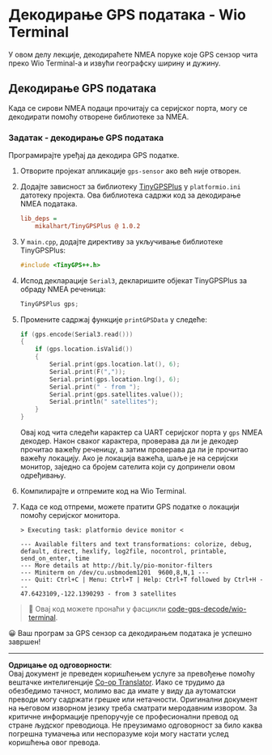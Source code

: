 <!--
CO_OP_TRANSLATOR_METADATA:
{
  "original_hash": "fbbcf96a9b63ccd661db98bbf854bb06",
  "translation_date": "2025-08-28T13:17:31+00:00",
  "source_file": "3-transport/lessons/1-location-tracking/wio-terminal-gps-decode.md",
  "language_code": "sr"
}
-->
# Декодирање GPS података - Wio Terminal

У овом делу лекције, декодираћете NMEA поруке које GPS сензор чита преко Wio Terminal-а и извући географску ширину и дужину.

## Декодирање GPS података

Када се сирови NMEA подаци прочитају са серијског порта, могу се декодирати помоћу отворене библиотеке за NMEA.

### Задатак - декодирање GPS података

Програмирајте уређај да декодира GPS податке.

1. Отворите пројекат апликације `gps-sensor` ако већ није отворен.

1. Додајте зависност за библиотеку [TinyGPSPlus](https://github.com/mikalhart/TinyGPSPlus) у `platformio.ini` датотеку пројекта. Ова библиотека садржи код за декодирање NMEA података.

    ```ini
    lib_deps =
        mikalhart/TinyGPSPlus @ 1.0.2
    ```

1. У `main.cpp`, додајте директиву за укључивање библиотеке TinyGPSPlus:

    ```cpp
    #include <TinyGPS++.h>
    ```

1. Испод декларације `Serial3`, декларишите објекат TinyGPSPlus за обраду NMEA реченица:

    ```cpp
    TinyGPSPlus gps;
    ```

1. Промените садржај функције `printGPSData` у следеће:

    ```cpp
    if (gps.encode(Serial3.read()))
    {
        if (gps.location.isValid())
        {
            Serial.print(gps.location.lat(), 6);
            Serial.print(F(","));
            Serial.print(gps.location.lng(), 6);
            Serial.print(" - from ");
            Serial.print(gps.satellites.value());
            Serial.println(" satellites");
        }
    }
    ```

    Овај код чита следећи карактер са UART серијског порта у `gps` NMEA декодер. Након сваког карактера, проверава да ли је декодер прочитао важећу реченицу, а затим проверава да ли је прочитао важећу локацију. Ако је локација важећа, шаље је на серијски монитор, заједно са бројем сателита који су допринели овом одређивању.

1. Компилирајте и отпремите код на Wio Terminal.

1. Када се код отпреми, можете пратити GPS податке о локацији помоћу серијског монитора.

    ```output
    > Executing task: platformio device monitor <
    
    --- Available filters and text transformations: colorize, debug, default, direct, hexlify, log2file, nocontrol, printable, send_on_enter, time
    --- More details at http://bit.ly/pio-monitor-filters
    --- Miniterm on /dev/cu.usbmodem1201  9600,8,N,1 ---
    --- Quit: Ctrl+C | Menu: Ctrl+T | Help: Ctrl+T followed by Ctrl+H ---
    47.6423109,-122.1390293 - from 3 satellites
    ```

> 💁 Овај код можете пронаћи у фасцикли [code-gps-decode/wio-terminal](../../../../../3-transport/lessons/1-location-tracking/code-gps-decode/wio-terminal).

😀 Ваш програм за GPS сензор са декодирањем података је успешно завршен!

---

**Одрицање од одговорности**:  
Овај документ је преведен коришћењем услуге за превођење помоћу вештачке интелигенције [Co-op Translator](https://github.com/Azure/co-op-translator). Иако се трудимо да обезбедимо тачност, молимо вас да имате у виду да аутоматски преводи могу садржати грешке или нетачности. Оригинални документ на његовом изворном језику треба сматрати меродавним извором. За критичне информације препоручује се професионални превод од стране људског преводиоца. Не преузимамо одговорност за било каква погрешна тумачења или неспоразуме који могу настати услед коришћења овог превода.